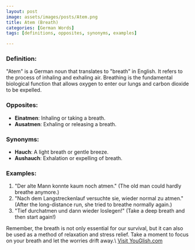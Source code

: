 ```yaml
---
layout: post
image: assets/images/posts/Atem.png
title: Atem (Breath)
categories: [German Words]
tags: [definitions, opposites, synonyms, examples]

---
```


### Definition:

"Atem" is a German noun that translates to "breath" in English. It refers to the process of inhaling and exhaling air. Breathing is the fundamental biological function that allows oxygen to enter our lungs and carbon dioxide to be expelled.

### Opposites:

- **Einatmen**: Inhaling or taking a breath.
- **Ausatmen**: Exhaling or releasing a breath.

### Synonyms:

- **Hauch**: A light breath or gentle breeze.
- **Aushauch**: Exhalation or expelling of breath.

### Examples:

1. "Der alte Mann konnte kaum noch atmen." (The old man could hardly breathe anymore.)
2. "Nach dem Langstreckenlauf versuchte sie, wieder normal zu atmen." (After the long-distance run, she tried to breathe normally again.)
3. "Tief durchatmen und dann wieder loslegen!" (Take a deep breath and then start again!)

Remember, the breath is not only essential for our survival, but it can also be used as a method of relaxation and stress relief. Take a moment to focus on your breath and let the worries drift away.\ <a id="yg-widget-0" class="youglish-widget" data-query="Atem" data-lang="german" data-components="8412" data-auto-start="0" data-bkg-color="theme_light" data-title="How%20to%20pronounce%20Atem%20in%20German"  rel="nofollow" href="https://youglish.com">Visit YouGlish.com</a><script async src="https://youglish.com/public/emb/widget.js" charset="utf-8"></script>